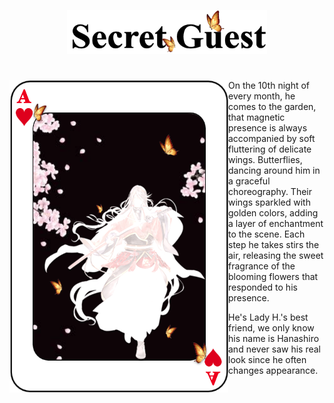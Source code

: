 <p align="center">
<img src="https://github.com/lady-h-world/My_Garden/blob/main/images/Secret_Guest_images/secret_guest_logo.png" width="320" height="70" />
</p>

#

<p>
<img align="left" src="https://github.com/lady-h-world/My_Garden/blob/main/images/Secret_Guest_images/my_secret_guest.png" width="350" height="500" />

On the 10th night of every month, he comes to the garden, that magnetic presence is always accompanied by soft fluttering of delicate wings. Butterflies, dancing around him in a graceful choreography. Their wings sparkled with golden colors, adding a layer of enchantment to the scene. Each step he takes stirs the air, releasing the sweet fragrance of the blooming flowers that responded to his presence.

He's Lady H.'s best friend, we only know his name is Hanashiro and never saw his real look since he often changes appearance.

</p>
<p>&nbsp;</p>
<p>&nbsp;</p>